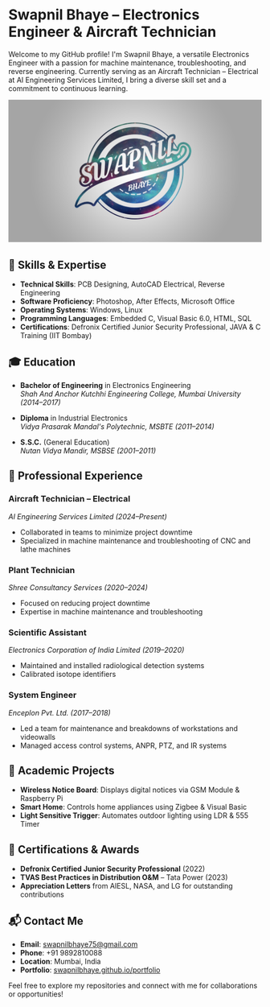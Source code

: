 # Swapnil Bhaye – Electronics Engineer & Aircraft Technician

Welcome to my GitHub profile! I'm Swapnil Bhaye, a versatile Electronics Engineer with a passion for machine maintenance, troubleshooting, and reverse engineering. Currently serving as an Aircraft Technician – Electrical at AI Engineering Services Limited, I bring a diverse skill set and a commitment to continuous learning.

![Swapnil Bhaye](https://raw.githubusercontent.com/swapnilbhaye/portfolio/refs/heads/main/assets/Logo.jpg)

## 🔧 Skills & Expertise

- **Technical Skills**: PCB Designing, AutoCAD Electrical, Reverse Engineering
- **Software Proficiency**: Photoshop, After Effects, Microsoft Office
- **Operating Systems**: Windows, Linux
- **Programming Languages**: Embedded C, Visual Basic 6.0, HTML, SQL
- **Certifications**: Defronix Certified Junior Security Professional, JAVA & C Training (IIT Bombay)

## 🎓 Education

- **Bachelor of Engineering** in Electronics Engineering  
  *Shah And Anchor Kutchhi Engineering College, Mumbai University (2014–2017)*

- **Diploma** in Industrial Electronics  
  *Vidya Prasarak Mandal's Polytechnic, MSBTE (2011–2014)*

- **S.S.C.** (General Education)  
  *Nutan Vidya Mandir, MSBSE (2001–2011)*

## 💼 Professional Experience

### Aircraft Technician – Electrical  
*AI Engineering Services Limited (2024–Present)*  
- Collaborated in teams to minimize project downtime  
- Specialized in machine maintenance and troubleshooting of CNC and lathe machines

### Plant Technician  
*Shree Consultancy Services (2020–2024)*  
- Focused on reducing project downtime  
- Expertise in machine maintenance and troubleshooting

### Scientific Assistant  
*Electronics Corporation of India Limited (2019–2020)*  
- Maintained and installed radiological detection systems  
- Calibrated isotope identifiers

### System Engineer  
*Enceplon Pvt. Ltd. (2017–2018)*  
- Led a team for maintenance and breakdowns of workstations and videowalls  
- Managed access control systems, ANPR, PTZ, and IR systems

## 📂 Academic Projects

- **Wireless Notice Board**: Displays digital notices via GSM Module & Raspberry Pi  
- **Smart Home**: Controls home appliances using Zigbee & Visual Basic  
- **Light Sensitive Trigger**: Automates outdoor lighting using LDR & 555 Timer

## 🏅 Certifications & Awards

- **Defronix Certified Junior Security Professional** (2022)  
- **TVAS Best Practices in Distribution O&M** – Tata Power (2023)  
- **Appreciation Letters** from AIESL, NASA, and LG for outstanding contributions

## 📬 Contact Me

- **Email**: [swapnilbhaye75@gmail.com](mailto:swapnilbhaye75@gmail.com)  
- **Phone**: +91 9892810088  
- **Location**: Mumbai, India  
- **Portfolio**: [swapnilbhaye.github.io/portfolio](https://swapnilbhaye.github.io/portfolio/)

Feel free to explore my repositories and connect with me for collaborations or opportunities!
